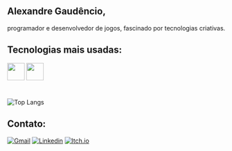 <div style="text-align:"center;">
  <link rel="stylesheet" href="https://cdn.jsdelivr.net/gh/devicons/devicon@v2.15.1/devicon.min.css">

## Alexandre Gaudêncio, 
programador e desenvolvedor de jogos, fascinado por tecnologias criativas.

## Tecnologias mais usadas:
<div style="position: flex;">
  <img src="https://cdn.jsdelivr.net/gh/devicons/devicon/icons/csharp/csharp-original.svg" width="40px"/>
  <img src="https://cdn.jsdelivr.net/gh/devicons/devicon/icons/unity/unity-original.svg" width="40px" />
 <!-- <img src="https://cdn.jsdelivr.net/gh/devicons/devicon/icons/javascript/javascript-original.svg"  width="40x"/> -->
</div>

#

![Top Langs](https://github-readme-stats.vercel.app/api/top-langs/?username=alexandregaudencio&hide_progress=false)

## Contato:
[![Gmail](https://img.shields.io/badge/Gmail-D14836?style=for-the-badge&logo=gmail&logoColor=white)](alexandre.gtpjr@gmail.com) 
[![Linkedin](https://img.shields.io/badge/LinkedIn-0077B5?style=for-the-badge&logo=linkedin&logoColor=white)](https://www.linkedin.com/in/alexandre-gaudencio/) 
[![Itch.io](https://img.shields.io/badge/Itch.io-FA5C5C?style=for-the-badge&logo=itchdotio&logoColor=white)](https://alexandre-gaudencio.itch.io/) 






</div>
